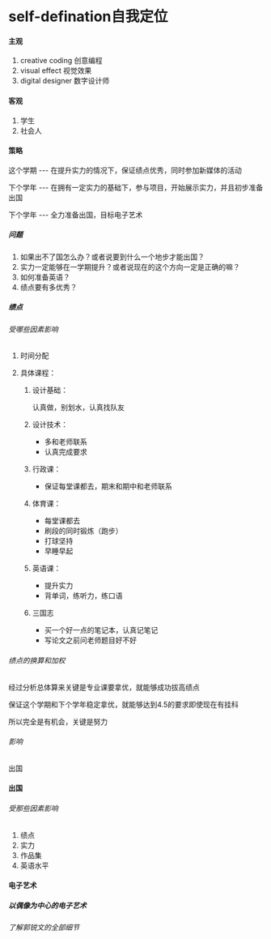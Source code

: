 # self-defination自我定位

#### 主观

1. creative coding 创意编程
2. visual effect 视觉效果
3. digital designer 数字设计师



#### 客观

1. 学生
2. 社会人



#### 策略



这个学期 --- 在提升实力的情况下，保证绩点优秀，同时参加新媒体的活动

下个学年 --- 在拥有一定实力的基础下，参与项目，开始展示实力，并且初步准备出国

下个学年 --- 全力准备出国，目标电子艺术



##### 问题

1. 如果出不了国怎么办？或者说要到什么一个地步才能出国？
2. 实力一定能够在一学期提升？或者说现在的这个方向一定是正确的嘛？
3. 如何准备英语？
4. 绩点要有多优秀？



##### 绩点

###### 受哪些因素影响

1. 时间分配

2. 具体课程：

   1. 设计基础：

      认真做，别划水，认真找队友

   2. 设计技术：

      * 多和老师联系
      * 认真完成要求

   3. 行政课：

      * 保证每堂课都去，期末和期中和老师联系

   4. 体育课：

      * 每堂课都去
      * 刷段的同时锻炼（跑步）
      * 打球坚持
      * 早睡早起

   5. 英语课：

      * 提升实力
      * 背单词，练听力，练口语

   6. 三国志

      * 买一个好一点的笔记本，认真记笔记
      * 写论文之前问老师题目好不好

###### 绩点的换算和加权

经过分析总体算来关键是专业课要拿优，就能够成功拔高绩点

保证这个学期和下个学年稳定拿优，就能够达到4.5的要求即使现在有挂科

所以完全是有机会，关键是努力

###### 影响

出国



#### 出国

###### 受那些因素影响

1. 绩点
2. 实力
3. 作品集
4. 英语水平



#### 电子艺术

##### 以偶像为中心的电子艺术

###### 了解郭锐文的全部细节

















